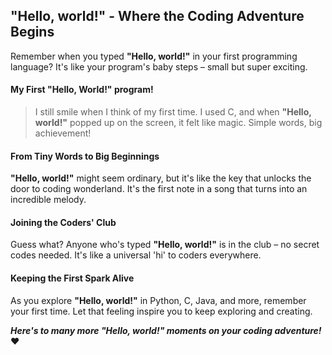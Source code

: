 ## "Hello, world!" - Where the Coding Adventure Begins

Remember when you typed **"Hello, world!"** in your first programming language? It's like your program's baby steps – small but super exciting.

#### My First "Hello, World!" program!

> I still smile when I think of my first time. I used C, and when **"Hello, world!"** popped up on the screen, it felt like magic. Simple words, big achievement!

#### From Tiny Words to Big Beginnings

**"Hello, world!"** might seem ordinary, but it's like the key that unlocks the door to coding wonderland. It's the first note in a song that turns into an incredible melody.

#### Joining the Coders' Club

Guess what? Anyone who's typed **"Hello, world!"** is in the club – no secret codes needed. It's like a universal 'hi' to coders everywhere.

#### Keeping the First Spark Alive

As you explore **"Hello, world!"** in Python, C, Java, and more, remember your first time. Let that feeling inspire you to keep exploring and creating.

_**Here's to many more "Hello, world!" moments on your coding adventure!**_ ❤️
